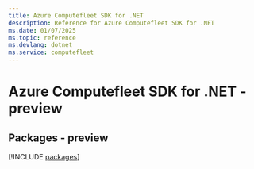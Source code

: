 ```yaml
---
title: Azure Computefleet SDK for .NET
description: Reference for Azure Computefleet SDK for .NET
ms.date: 01/07/2025
ms.topic: reference
ms.devlang: dotnet
ms.service: computefleet
---
```

# Azure Computefleet SDK for .NET - preview
## Packages - preview
[!INCLUDE [packages](computefleet-index.md)]